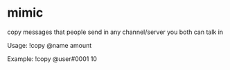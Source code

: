 # mimic

copy messages that people send in any channel/server you both can talk in

Usage: !copy @name amount
 
 
Example: !copy @user#0001 10
